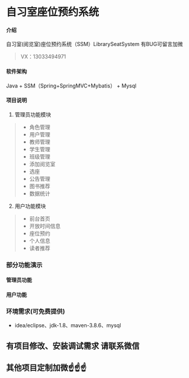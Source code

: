 # 自习室座位预约系统

#### 介绍
自习室(阅览室)座位预约系统（SSM）LibrarySeatSystem
有BUG可留言加微
> VX：13033494971

#### 软件架构
Java + SSM（Spring+SpringMVC+Mybatis） + Mysql

#### 项目说明

1.  管理员功能模块
> - 角色管理
> - 用户管理
> - 教师管理
> - 学生管理
> - 班级管理
> - 添加阅览室
> - 选座
> - 公告管理
> - 图书推荐
> - 数据统计

2.  用户功能模块
> - 前台首页
> - 开放时间信息
> - 座位预约
> - 个人信息
> - 读者推荐


### 部分功能演示
#### 管理员功能


#### 用户功能


### 环境需求(可免费提供)
- idea/eclipse、jdk-1.8、maven-3.8.6、mysql


## 有项目修改、安装调试需求 请联系微信


## 其他项目定制加微☝☝☝
